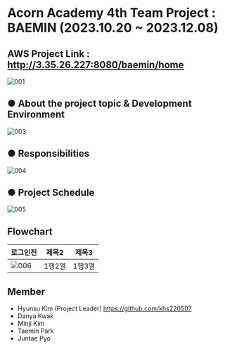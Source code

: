 # Acorn Academy 4th Team Project : BAEMIN (2023.10.20 ~ 2023.12.08)

## AWS Project Link : http://3.35.26.227:8080/baemin/home

![001](https://github.com/khs220507/Acorn-Baemin/assets/129834692/0ea4742e-129c-4af8-8b52-2f1fa67a0349)

## ● About the project topic & Development Environment

![003](https://github.com/khs220507/Acorn-Baemin/assets/129834692/fa7ee03f-9b7b-4419-93f8-a912cd978684)

## ● Responsibilities

![004](https://github.com/khs220507/Acorn-Baemin/assets/129834692/e6a036f1-d81c-43f5-abf5-df7b0169a459)

## ● Project Schedule

![005](https://github.com/khs220507/Acorn-Baemin/assets/129834692/e9946d52-0b8a-4273-af10-108286f16503)

## Flowchart

로그인전 | 제목2 | 제목3
------|------|-----
![006](https://github.com/khs220507/Acorn-Baemin/assets/129834692/bc2a9718-7598-49b3-b709-b5b4dfd3e136)|1행2열|1행3열



## Member
- Hyunsu Kim (Project Leader) https://github.com/khs220507
- Danya Kwak
- Minji Kim
- Taemin Park
- Juntae Pyo
